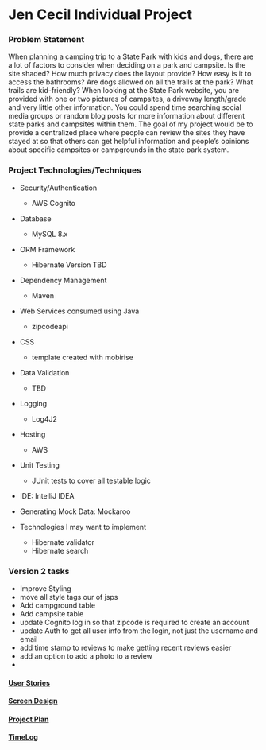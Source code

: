 # Jen Cecil Individual Project

### Problem Statement
When planning a camping trip to a State Park with kids and dogs, there are a lot of factors  to consider when deciding on a park and campsite. 
Is the site  shaded? How much privacy does the layout provide? How easy is it to access the bathrooms? Are dogs allowed on all the trails at the park? What trails are kid-friendly?
When looking at the State Park website, you are provided with one or two pictures of campsites, a driveway length/grade  and very little other  information. You could spend time searching social media groups or random blog posts for more information about different state parks and campsites within them.
The goal of my project would be to provide a centralized place  where people can review the sites they have stayed at so that others can get helpful information and people’s opinions about specific campsites or campgrounds in the state park system.


### Project Technologies/Techniques

* Security/Authentication
    * AWS Cognito
* Database
    * MySQL 8.x
* ORM Framework
    * Hibernate Version TBD
* Dependency Management
    * Maven
* Web Services consumed using Java
    * zipcodeapi
* CSS
    * template created with mobirise
* Data Validation
    * TBD
* Logging
    * Log4J2
* Hosting
    * AWS
* Unit Testing
    * JUnit tests to cover all testable logic
* IDE: IntelliJ IDEA
* Generating Mock Data: Mockaroo

* Technologies I may want to implement
    * Hibernate validator
    * Hibernate search



### Version 2 tasks
* Improve Styling
* move all style tags our of jsps
* Add campground table
* Add campsite table
* update Cognito log in so that zipcode is required to create an account
* update Auth to get all user info from the login, not just the username and email
* add time stamp to reviews to make getting recent reviews easier
* add an option to add a photo to a review
* 
#### [User Stories](DesignDocuments/UserStories.md)
#### [Screen Design](DesignDocuments/Screens.md)


#### [Project Plan](ProjectPlan.md)


#### [TimeLog](TimeLog.md)
